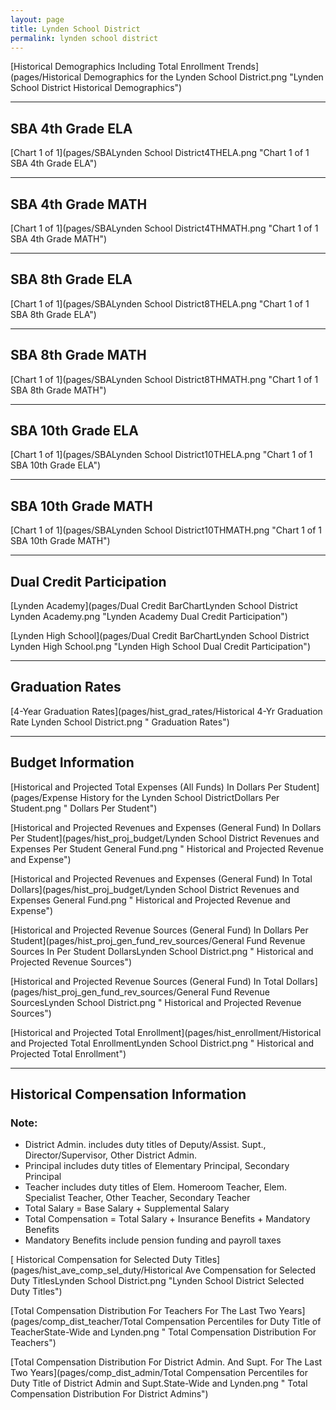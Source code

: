 ```yaml
---
layout: page
title: Lynden School District
permalink: lynden school district
---
```



[Historical Demographics Including Total Enrollment Trends](pages/Historical Demographics for the Lynden School District.png "Lynden School District Historical Demographics")

___

## SBA 4th Grade ELA

[Chart 1 of 1](pages/SBALynden School District4THELA.png "Chart 1 of 1 SBA 4th Grade ELA")


___

## SBA 4th Grade MATH

[Chart 1 of 1](pages/SBALynden School District4THMATH.png "Chart 1 of 1 SBA 4th Grade MATH")


___

## SBA 8th Grade ELA

[Chart 1 of 1](pages/SBALynden School District8THELA.png "Chart 1 of 1 SBA 8th Grade ELA")


___

## SBA 8th Grade MATH

[Chart 1 of 1](pages/SBALynden School District8THMATH.png "Chart 1 of 1 SBA 8th Grade MATH")


___

## SBA 10th Grade ELA

[Chart 1 of 1](pages/SBALynden School District10THELA.png "Chart 1 of 1 SBA 10th Grade ELA")


___

## SBA 10th Grade MATH

[Chart 1 of 1](pages/SBALynden School District10THMATH.png "Chart 1 of 1 SBA 10th Grade MATH")


___

## Dual Credit Participation

[Lynden Academy](pages/Dual Credit BarChartLynden School District Lynden Academy.png "Lynden Academy Dual Credit Participation")

[Lynden High School](pages/Dual Credit BarChartLynden School District Lynden High School.png "Lynden High School Dual Credit Participation")


___

## Graduation Rates

[4-Year Graduation Rates](pages/hist_grad_rates/Historical 4-Yr Graduation Rate Lynden School District.png " Graduation Rates")


___

## Budget Information

[Historical and Projected Total Expenses (All Funds) In Dollars Per Student](pages/Expense History for the Lynden School DistrictDollars Per Student.png " Dollars Per Student")

[Historical and Projected Revenues and Expenses (General Fund) In Dollars Per Student](pages/hist_proj_budget/Lynden School District Revenues and Expenses Per Student General Fund.png " Historical and Projected Revenue and Expense")

[Historical and Projected Revenues and Expenses (General Fund) In Total Dollars](pages/hist_proj_budget/Lynden School District Revenues and Expenses General Fund.png " Historical and Projected Revenue and Expense")

[Historical and Projected Revenue Sources (General Fund) In Dollars Per Student](pages/hist_proj_gen_fund_rev_sources/General Fund Revenue Sources In Per Student DollarsLynden School District.png " Historical and Projected Revenue Sources")

[Historical and Projected Revenue Sources (General Fund) In Total Dollars](pages/hist_proj_gen_fund_rev_sources/General Fund Revenue SourcesLynden School District.png " Historical and Projected Revenue Sources")

[Historical and Projected Total Enrollment](pages/hist_enrollment/Historical and Projected Total EnrollmentLynden School District.png " Historical and Projected Total Enrollment")


___

## Historical Compensation Information
### Note:
- District Admin. includes duty titles of Deputy/Assist. Supt., Director/Supervisor, Other District Admin.
- Principal includes duty titles of Elementary Principal, Secondary Principal
- Teacher includes duty titles of Elem. Homeroom Teacher, Elem. Specialist Teacher, Other Teacher, Secondary Teacher
- Total Salary = Base Salary + Supplemental Salary
- Total Compensation = Total Salary + Insurance Benefits + Mandatory Benefits
- Mandatory Benefits include pension funding and payroll taxes

[ Historical Compensation for Selected Duty Titles](pages/hist_ave_comp_sel_duty/Historical Ave Compensation for Selected Duty TitlesLynden School District.png "Lynden School District Selected Duty Titles")

[Total Compensation Distribution For Teachers For The Last Two Years](pages/comp_dist_teacher/Total Compensation Percentiles for Duty Title of TeacherState-Wide and Lynden.png " Total Compensation Distribution For Teachers")

[Total Compensation Distribution For District Admin. And Supt. For The Last Two Years](pages/comp_dist_admin/Total Compensation Percentiles for Duty Title of District Admin and Supt.State-Wide and Lynden.png " Total Compensation Distribution For District Admins")

